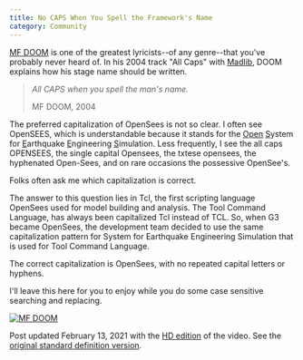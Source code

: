 ```yaml
---
title: No CAPS When You Spell the Framework's Name
category: Community
---
```


[MF DOOM](https://en.wikipedia.org/wiki/MF_Doom) is one of the greatest lyricists--of any genre--that you've probably never heard of. In his 2004 track "All Caps" with [Madlib](https://en.wikipedia.org/wiki/Madlib), DOOM explains how his stage name should be written.

> _All CAPS when you spell the man's name._
>
> MF DOOM, 2004

The preferred capitalization of OpenSees is not so clear. I often see OpenSEES, which is understandable because it stands for the <ins>Open</ins> <ins>S</ins>ystem for <ins>E</ins>arthquake <ins>E</ins>ngineering <ins>S</ins>imulation. Less frequently, I see the all caps OPENSEES, the single capital Opensees, the txtese opensees, the hyphenated Open-Sees, and on rare occasions the possessive OpenSee's.

Folks often ask me which capitalization is correct.

The answer to this question lies in Tcl, the first scripting language OpenSees used for model building and analysis. The Tool Command Language, has always been capitalized Tcl instead of TCL. So, when G3 became OpenSees, the development team decided to use the same capitalization pattern for System for Earthquake Engineering Simulation that is used for Tool Command Language.

The correct capitalization is OpenSees, with no repeated capital letters or hyphens.

I'll leave this here for you to enjoy while you do some case sensitive searching and replacing.

[![MF DOOM](http://img.youtube.com/vi/gSJeHDlhYls/0.jpg)](http://www.youtube.com/watch?v=gSJeHDlhYls "MF DOOM")

Post updated February 13, 2021 with the [HD edition](https://www.stonesthrow.com/news/madvillain-all-caps-video/) of the video. See the [original standard definition version](https://www.youtube.com//watch?v=ewc1hixzYPY).
